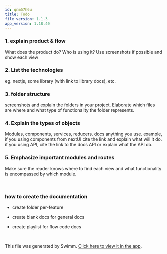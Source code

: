 ```yaml
---
id: qnm57h6u
title: Todo
file_version: 1.1.3
app_version: 1.18.40
---
```


### ​​​​​1. explain product & flow

What does the product do? Who is using it? Use screenshots if possible and show each view

### 2\. **List the technologies**

eg. nextjs, some library (with link to library docs), etc.

### 3\. **folder structure**

screenshots and explain the folders in your project. Elaborate which files are where and what type of functionality the folder represents.

### 4\. **Explain the types of objects**

Modules, components, services, reducers. docs anything you use. example, if you using components from nextUI cite the link and explain what will it do. if you using API, cite the link to the docs API or explain what the API do.

### 5\. **Emphasize important modules and routes**

Make sure the reader knows where to find each view and what functionality is encompassed by which module.

<br/>

### how to create the documentation

*   create folder per-feature

*   create blank docs for general docs

*   create playlist for flow code docs

<br/>

This file was generated by Swimm. [Click here to view it in the app](https://app.swimm.io/repos/Z2l0aHViJTNBJTNBZ2V0Y3Jldy1kb2NzJTNBJTNBRGlhekZhcmluZHJh/docs/qnm57h6u).
